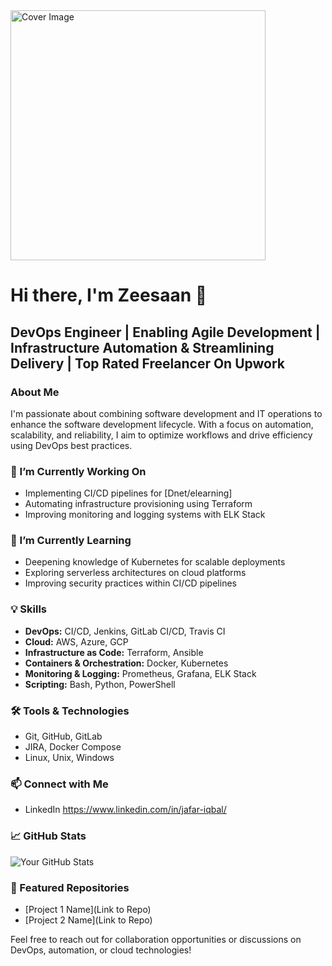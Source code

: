 <!-- Your Cover Image -->
<img src="https://camo.githubusercontent.com/b995d7197188fbc1d9e072f2808bf1eae783444dd45cf152097fc410146426bd/687474703a2f2f73747564696f706978656c2e696e2f77702d636f6e74656e742f75706c6f6164732f323031372f31312f31386134393439666339633830363731373264336239366533303265373039372e676966" alt="Cover Image" width="90%" height="400px">

# Hi there, I'm Zeesaan 👋
## DevOps Engineer | Enabling Agile Development | Infrastructure Automation & Streamlining Delivery | Top Rated Freelancer On Upwork

### About Me
I'm passionate about combining software development and IT operations to enhance the software development lifecycle. With a focus on automation, scalability, and reliability, I aim to optimize workflows and drive efficiency using DevOps best practices.

### 🔭 I’m Currently Working On
- Implementing CI/CD pipelines for [Dnet/elearning]
- Automating infrastructure provisioning using Terraform
- Improving monitoring and logging systems with ELK Stack

### 🌱 I’m Currently Learning
- Deepening knowledge of Kubernetes for scalable deployments
- Exploring serverless architectures on cloud platforms
- Improving security practices within CI/CD pipelines
  
### 💡 Skills
- **DevOps:** CI/CD, Jenkins, GitLab CI/CD, Travis CI
- **Cloud:** AWS, Azure, GCP
- **Infrastructure as Code:** Terraform, Ansible
- **Containers & Orchestration:** Docker, Kubernetes
- **Monitoring & Logging:** Prometheus, Grafana, ELK Stack
- **Scripting:** Bash, Python, PowerShell

### 🛠️ Tools & Technologies
- Git, GitHub, GitLab
- JIRA, Docker Compose
- Linux, Unix, Windows

### 📫 Connect with Me
- LinkedIn https://www.linkedin.com/in/jafar-iqbal/

### 📈 GitHub Stats
![Your GitHub Stats](https://github-readme-stats.vercel.app/api?username=zeesaan&show_icons=true&theme=dark)

### 🌟 Featured Repositories
- [Project 1 Name](Link to Repo)
- [Project 2 Name](Link to Repo)

Feel free to reach out for collaboration opportunities or discussions on DevOps, automation, or cloud technologies!
